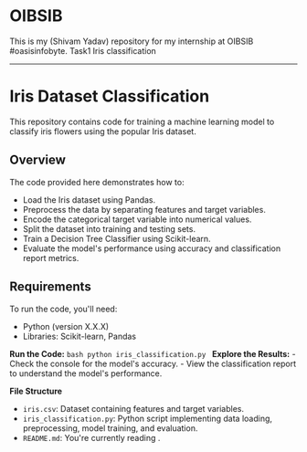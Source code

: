 # OIBSIB
This is my (Shivam Yadav) repository for my internship at OIBSIB #oasisinfobyte.
Task1 Iris classification 

---

# Iris Dataset Classification

This repository contains code for training a machine learning model to classify iris flowers using the popular Iris dataset.

## Overview

The code provided here demonstrates how to:

- Load the Iris dataset using Pandas.
- Preprocess the data by separating features and target variables.
- Encode the categorical target variable into numerical values.
- Split the dataset into training and testing sets.
- Train a Decision Tree Classifier using Scikit-learn.
- Evaluate the model's performance using accuracy and classification report metrics.

## Requirements

To run the code, you'll need:

- Python (version X.X.X)
- Libraries: Scikit-learn, Pandas

**Run the Code:**
    ```bash
    python iris_classification.py
    ```
**Explore the Results:**
    - Check the console for the model's accuracy.
    - View the classification report to understand the model's performance.

**File Structure**

- `iris.csv`: Dataset containing features and target variables.
- `iris_classification.py`: Python script implementing data loading, preprocessing, model training, and evaluation.
- `README.md`: You're currently reading .
